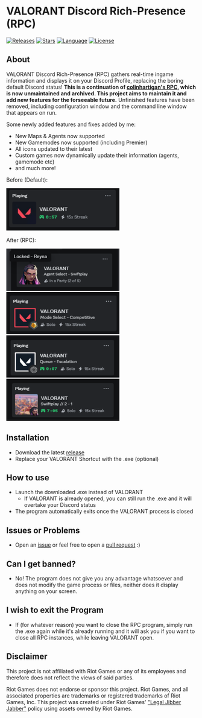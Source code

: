 # VALORANT Discord Rich-Presence (RPC)

[![Releases][releases-shield]][releases-url]
[![Stars][stars-shield]][stars-url]
[![Language][language-shield]][language-url]
[![License][license-shield]][license-url]

## About
  VALORANT Discord Rich-Presence (RPC) gathers real-time ingame information and displays it on your Discord Profile, replacing the boring default Discord status! **This is a continuation of [colinhartigan's RPC](https://github.com/colinhartigan/valorant-rpc), which is now unmaintained and archived. This project aims to maintain it and add new features for the forseeable future.** Unfinished features have been removed, including configuration window and the command line window that appears on run.
  
Some newly added features and fixes added by me:
  - New Maps & Agents now supported
  - New Gamemodes now supported (including Premier)
  - All icons updated to their latest
  - Custom games now dynamically update their information (agents, gamemode etc)
  - and much more!

Before (Default):

<a>
  <img src="Demos/before.png" alt="Before Demo" width="300" height="112">
<a/>

After (RPC):

<p>
<img src="Demos/after1.png" alt="After Demo 1" width="300" height="112">
<img src="Demos/after2.png" alt="After Demo 2" width="300" height="112">
<img src="Demos/after3.png" alt="After Demo 3" width="300" height="112">
<img src="Demos/after4.png" alt="After Demo 4" width="300" height="112">
</p>
  

## Installation
  - Download the latest [release](https://github.com/KEA12/valorant-rpc/releases/latest)
  - Replace your VALORANT Shortcut with the .exe (optional)


## How to use
  - Launch the downloaded .exe instead of VALORANT
    - If VALORANT is already opened, you can still run the .exe and it will overtake your Discord status
  - The program automatically exits once the VALORANT process is closed


## Issues or Problems
  - Open an [issue](https://github.com/KEA12/valorant-rpc/issues) or feel free to open a [pull request](https://github.com/KEA12/valorant-rpc/pulls) :)


## Can I get banned?
  - No! The program does not give you any advantage whatsoever and does not modify the game process or files, neither does it display anything on your screen.
    

## I wish to exit the Program
  - If (for whatever reason) you want to close the RPC program, simply run the .exe again while it's already running and it will ask you if you want to close all RPC instances, while leaving VALORANT open.


## Disclaimer
 This project is not affiliated with Riot Games or any of its employees and therefore does not reflect the views of said parties.
 
 Riot Games does not endorse or sponsor this project. Riot Games, and all associated properties are trademarks or registered trademarks of Riot Games, Inc.
 This project was created under Riot Games' ["Legal Jibber Jabber"](https://www.riotgames.com/en/legal) policy using assets owned by Riot Games.



[stars-shield]: https://img.shields.io/github/stars/KEA12/valorant-rpc?style=for-the-badge&logo=github
[stars-url]: https://github.com/KEA12/valorant-rpc/stargazers
[releases-shield]: https://img.shields.io/github/downloads/KEA12/valorant-rpc/total?style=for-the-badge&color=blue
[releases-url]: https://github.com/KEA12/valorant-rpc/releases
[license-shield]: https://img.shields.io/github/license/KEA12/valorant-rpc?style=for-the-badge
[license-url]: https://github.com/KEA12/valorant-rpc?tab=MIT-1-ov-file
[language-shield]: https://img.shields.io/github/languages/top/KEA12/valorant-rpc?logo=python&logoColor=yellow&style=for-the-badge
[language-url]: https://www.python.org/



